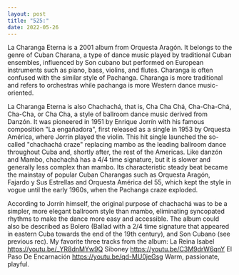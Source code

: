 ```yaml
---
layout: post
title: "525:"
date: 2022-05-26
---
```


La Charanga Eterna is a 2001 album from Orquesta Aragón. 
It belongs to the genre of Cuban Charana, a type of dance music played by traditional Cuban ensembles, influenced by Son cubano but performed on European instruments such as piano, bass, violins, and flutes. Charanga is often confused with the similar style of Pachanga. Charanga is more traditional and refers to orchestras while pachanga is more Western dance music-oriented. 

La Charanga Eterna is also Chachachá, that is, Cha Cha Chá, Cha-Cha-Chá, Cha-Cha, or Cha Cha, a style of ballroom dance music derived from Danzón. It was pioneered in 1951 by Enrique Jorrín with his famous composition "La engañadora", first released as a single in 1953 by Orquesta América, where Jorrín played the violin. This hit single launched the so-called "chachachá craze" replacing mambo as the leading ballroom dance throughout Cuba and, shortly after, the rest of the Americas. Like danzón and Mambo, chachachá has a 4/4 time signature, but it is slower and generally less complex than mambo. Its characteristic steady beat became the mainstay of popular Cuban Charangas such as Orquesta Aragón, Fajardo y Sus Estrellas and Orquesta América del 55, which kept the style in vogue until the early 1960s, when the Pachanga craze exploded. 

According to Jorrín himself, the original purpose of chachachá was to be a simpler, more elegant ballroom style than mambo, eliminating syncopated rhythms to make the dance more easy and accessible. 
The album could also be described as Bolero (Ballad with a 2/4 time signature that appeared in eastern Cuba towards the end of the 19th century), and Son Cubano (see previous rec). 
My favorite three tracks from the album:
 La Reina Isabel
https://youtu.be/_YR8dnMYw9Q
 Siboney
https://youtu.be/C3M9drW6qnY
 El Paso De Encarnación
https://youtu.be/qd-MU0jeGsg 
Warm, passionate, playful.
